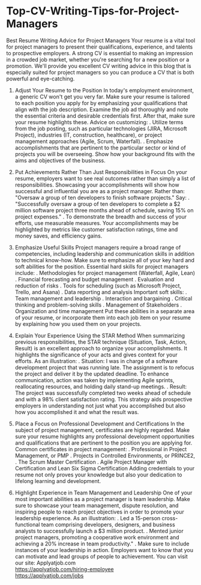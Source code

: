 # Top-CV-Writing-Tips-for-Project-Managers
Best Resume Writing Advice for Project Managers
Your resume is a vital tool for project managers to present their qualifications, experience, and talents to prospective employers. A strong CV is essential to making an impression in a crowded job market, whether you're searching for a new position or a promotion. We'll provide you excellent CV writing advice in this blog that is especially suited for project managers so you can produce a CV that is both powerful and eye-catching.

1. Adjust Your Resume to the Position
In today's employment environment, a generic CV won't get you very far. Make sure your resume is tailored to each position you apply for by emphasizing your qualifications that align with the job description. Examine the job ad thoroughly and note the essential criteria and desirable credentials first. After that, make sure your resume highlights these.
Advice on customizing:
. Utilize terms from the job posting, such as particular technologies (JIRA, Microsoft Project), industries (IT, construction, healthcare), or project management approaches (Agile, Scrum, Waterfall).
. Emphasize accomplishments that are pertinent to the particular sector or kind of projects you will be overseeing.
Show how your background fits with the aims and objectives of the business.

2. Put Achievements Rather Than Just Responsibilities in Focus
On your resume, employers want to see real outcomes rather than simply a list of responsibilities. Showcasing your accomplishments will show how successful and influential you are as a project manager.
Rather than:
"Oversaw a group of ten developers to finish software projects."
Say:
. "Successfully oversaw a group of ten developers to complete a $2 million software project three months ahead of schedule, saving 15% on project expenses."
. To demonstrate the breadth and success of your efforts, use measurable measures. Your accomplishments may be highlighted by metrics like customer satisfaction ratings, time and money saves, and efficiency gains.

3. Emphasize Useful Skills
Project managers require a broad range of competencies, including leadership and communication skills in addition to technical know-how. Make sure to emphasize all of your key hard and soft abilities for the position.
Essential hard skills for project managers include:
. Methodologies for project management (Waterfall, Agile, Lean)
. Financial forecasting and budget management
. Evaluation and reduction of risks
. Tools for scheduling (such as Microsoft Project, Trello, and Asana)
. Data reporting and analysis
Important soft skills:
. Team management and leadership
. Interaction and bargaining
. Critical thinking and problem-solving skills
. Management of Stakeholders
. Organization and time management
Put these abilities in a separate area of your resume, or incorporate them into each job item on your resume by explaining how you used them on your projects.

4. Explain Your Experience Using the STAR Method
When summarizing previous responsibilities, the STAR technique (Situation, Task, Action, Result) is an excellent approach to organize your accomplishments. It highlights the significance of your acts and gives context for your efforts.
As an illustration:
. Situation: I was in charge of a software development project that was running late.
The assignment is to refocus the project and deliver it by the updated deadline.
To enhance communication, action was taken by implementing Agile sprints, reallocating resources, and holding daily stand-up meetings.
. Result: The project was successfully completed two weeks ahead of schedule and with a 98% client satisfaction rating.
This strategy aids prospective employers in understanding not just what you accomplished but also how you accomplished it and what the result was.

5. Place a Focus on Professional Development and Certifications
In the subject of project management, certificates are highly regarded. Make sure your resume highlights any professional development opportunities and qualifications that are pertinent to the position you are applying for.
Common certificates in project management:
. Professional in Project Management, or PMP
. Projects in Controlled Environments, or PRINCE2,
. The Scrum Master Certification
. Agile Project Manager with Certification and Lean Six Sigma Certification
Adding credentials to your resume not only proves your knowledge but also your dedication to lifelong learning and development.

6. Highlight Experience in Team Management and Leadership
One of your most important abilities as a project manager is team leadership. Make sure to showcase your team management, dispute resolution, and inspiring people to reach project objectives in order to promote your leadership experience.
As an illustration:
. Led a 15-person cross-functional team comprising developers, designers, and business analysts to successfully launch a $3 million product.
. Mented junior project managers, promoting a cooperative work environment and achieving a 20% increase in team productivity."
. Make sure to include instances of your leadership in action. Employers want to know that you can motivate and lead groups of people to achievement.
You can visit our site: Applyatjob.com<br>
 https://applyatjob.com/hiring-employee<br> https://applyatjob.com/jobs
